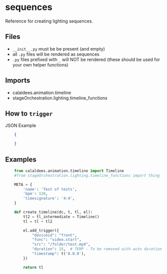 # sequences

Reference for creating lighting sequences.


## Files
* `__init__.py` must be be present (and empty)
* all `.py` files will be rendered as sequences
* `.py` files prefixed with `_` will NOT be rendered (these should be used for your own helper functions)


## Imports

* calaldees.animation.timeline
* stageOrchestration.lighting.timeline_functions


## How to `trigger`

JSON Example

```json
    {

    }
```

## Examples

```python
    from calaldees.animation.timeline import Timeline
    #from stageOrchestration.lighting.timeline_functions import thing

    META = {
        'name': 'Test of tests',
        'bpm': 120,
        'timesignature': '4:4',
    }

    def create_timeline(dc, t, tl, el):
        tl2 = tl_intermediate = Timeline()
        tl = tl + tl2

        el.add_trigger({
            "deviceid": "front",
            "func": "video.start",
            "src": "/folder/test.mp4",
            "duration": 15,  # TEMP - To be removed with auto duration
            "timestamp": t('0.0.0'),
        })

        return tl
```